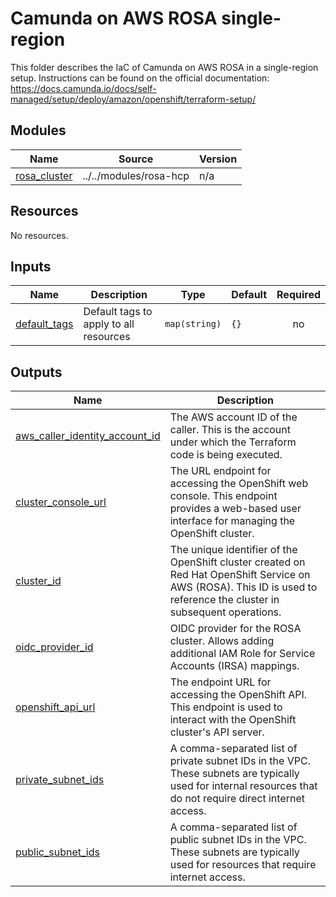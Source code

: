 # Camunda on AWS ROSA single-region

This folder describes the IaC of Camunda on AWS ROSA in a single-region setup.
Instructions can be found on the official documentation: https://docs.camunda.io/docs/self-managed/setup/deploy/amazon/openshift/terraform-setup/

<!-- BEGIN_TF_DOCS -->
## Modules

| Name | Source | Version |
|------|--------|---------|
| <a name="module_rosa_cluster"></a> [rosa\_cluster](#module\_rosa\_cluster) | ../../modules/rosa-hcp | n/a |
## Resources

No resources.
## Inputs

| Name | Description | Type | Default | Required |
|------|-------------|------|---------|:--------:|
| <a name="input_default_tags"></a> [default\_tags](#input\_default\_tags) | Default tags to apply to all resources | `map(string)` | `{}` | no |
## Outputs

| Name | Description |
|------|-------------|
| <a name="output_aws_caller_identity_account_id"></a> [aws\_caller\_identity\_account\_id](#output\_aws\_caller\_identity\_account\_id) | The AWS account ID of the caller. This is the account under which the Terraform code is being executed. |
| <a name="output_cluster_console_url"></a> [cluster\_console\_url](#output\_cluster\_console\_url) | The URL endpoint for accessing the OpenShift web console. This endpoint provides a web-based user interface for managing the OpenShift cluster. |
| <a name="output_cluster_id"></a> [cluster\_id](#output\_cluster\_id) | The unique identifier of the OpenShift cluster created on Red Hat OpenShift Service on AWS (ROSA). This ID is used to reference the cluster in subsequent operations. |
| <a name="output_oidc_provider_id"></a> [oidc\_provider\_id](#output\_oidc\_provider\_id) | OIDC provider for the ROSA cluster. Allows adding additional IAM Role for Service Accounts (IRSA) mappings. |
| <a name="output_openshift_api_url"></a> [openshift\_api\_url](#output\_openshift\_api\_url) | The endpoint URL for accessing the OpenShift API. This endpoint is used to interact with the OpenShift cluster's API server. |
| <a name="output_private_subnet_ids"></a> [private\_subnet\_ids](#output\_private\_subnet\_ids) | A comma-separated list of private subnet IDs in the VPC. These subnets are typically used for internal resources that do not require direct internet access. |
| <a name="output_public_subnet_ids"></a> [public\_subnet\_ids](#output\_public\_subnet\_ids) | A comma-separated list of public subnet IDs in the VPC. These subnets are typically used for resources that require internet access. |
<!-- END_TF_DOCS -->
